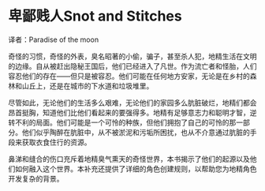 # 卑鄙贱人Snot and Stitches

译者：Paradise of the moon

奇怪的习惯，奇怪的外表，臭名昭著的小偷，骗子，甚至杀人犯，地精生活在文明的边缘。自从被赶出隐秘王国后，他们已经进入了凡世。作为流亡者和怪胎，人们容忍他们的存在——但只是被容忍。他们可能在任何地方安家，无论是在乡村的森林和山丘上，还是在城市的下水道和垃圾堆里。

尽管如此，无论他们的生活多么艰难，无论他们的家园多么肮脏破烂，地精们都会昂首挺胸，知道他们比他们看起来的要强得多。地精有足够意志力和聪明才智，逆转不利的局面。他们可能是一个可怜的种族，但他们拥抱了自己的可怜的那一部分。他们似乎陶醉在肮脏中，从不被淤泥和污垢所困扰，也从不介意通过肮脏的手段来获取衣食住行的资源。

鼻涕和缝合的伤口充斥着地精臭气熏天的奇怪世界，本书揭示了他们的起源以及他们如何融入这个世界。本补充还提供了详细的角色创建规则，以帮助您为地精角色开发复杂的背景。
